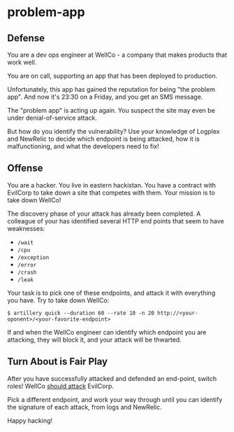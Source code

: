 # problem-app

## Defense

You are a dev ops engineer at WellCo - a company that makes products that work well. 

You are on call, supporting an app that has been deployed to production. 

Unfortunately, this app has gained the reputation for being "the problem app". And now it's 23:30 on a Friday, and you get an SMS message.

The "problem app" is acting up again. You suspect the site may even be under denial-of-service attack.

But how do you identify the vulnerability? Use your knowledge of Logplex and NewRelic to decide which endpoint is being attacked, how it is malfunctioning, and what the developers need to fix!

## Offense

You are a hacker. You live in eastern hackistan. You have a contract with EvilCorp to take down a site that competes with them. Your mission is to take down WellCo!

The discovery phase of your attack has already been completed. A colleague of your has identified several HTTP end points that seem to have weaknesses:

- `/wait`
- `/cpu`
- `/exception`
- `/error`
- `/crash`
- `/leak`

Your task is to pick one of these endpoints, and attack it with everything you have. Try to take down WellCo:

```
$ artillery quick --duration 60 --rate 10 -n 20 http://<your-oponent>/<your-favorite-endpoint>
```

If and when the WellCo engineer can identify which endpoint you are attacking, they will block it, and your attack will be thwarted.

## Turn About is Fair Play

After you have successfully attacked and defended an end-point, switch roles! WellCo [should attack](https://youtu.be/rLITAQi0aj0?t=1m15s) EvilCorp.

Pick a different endpoint, and work your way through until you can identify the signature of each attack, from logs and NewRelic.

Happy hacking!